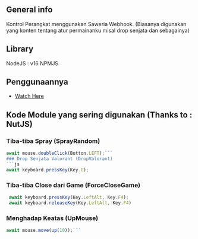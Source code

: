 ## General info
Kontrol Perangkat menggunakan Saweria Webhook. (Biasanya digunakan yang konten tentang atur permainanku misal drop senjata dan sebagainya)

## Library
NodeJS : v16
NPMJS

## Penggunaannya
* [Watch Here](https://youtu.be/LA_q_BtSzXQ) 

## Kode Module yang sering digunakan (Thanks to : NutJS)
### Tiba-tiba Spray (SprayRandom)
```js
await mouse.doubleClick(Button.LEFT);```
### Drop Senjata Valorant (DropValorant)
```js
await keyboard.pressKey(Key.G);
```
### Tiba-tiba Close dari Game (ForceCloseGame)
```js
 await keyboard.pressKey(Key.LeftAlt, Key.F4);
 await keyboard.releaseKey(Key.LeftAlt, Key.F4)
```
### Menghadap Keatas (UpMouse)
```js
await mouse.move(up(10));```
